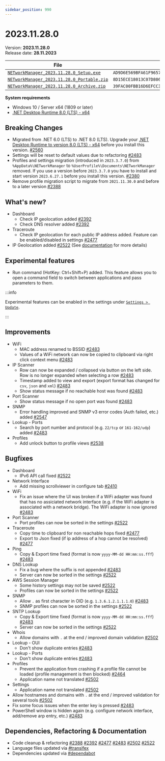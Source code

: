 ```yaml
---
sidebar_position: 990
---
```


# 2023.11.28.0

Version: **2023.11.28.0**<br />
Release date: **28.11.2023**

| File                                                                                                                                                                 | `SHA256`                                                           |
| -------------------------------------------------------------------------------------------------------------------------------------------------------------------- | ------------------------------------------------------------------ |
| [`NETworkManager_2023.11.28.0_Setup.exe`](https://github.com/BornToBeRoot/NETworkManager/releases/download/2023.11.28.0/NETworkManager_2023.11.28.0_Setup.exe)       | `AD9D6E569BFA61F9657A6C823409E4D4B4B67CA4BD0CC5129CCBB0B673D5DF24` |
| [`NETworkManager_2023.11.28.0_Portable.zip`](https://github.com/BornToBeRoot/NETworkManager/releases/download/2023.11.28.0/NETworkManager_2023.11.28.0_Portable.zip) | `8D15ECE18013C07D806173E051FFA79406A6B5D6D00D1CD48F403C8BDBF7136F` |
| [`NETworkManager_2023.11.28.0_Archive.zip`](https://github.com/BornToBeRoot/NETworkManager/releases/download/2023.11.28.0/NETworkManager_2023.11.28.0_Archive.zip)   | `39FAC00FBB16D6EFCC3AB571B42AE61C8789E500059F3ED893CE38BFA06CD189` |

**System requirements**

- Windows 10 / Server x64 (1809 or later)
- [.NET Desktop Runtime 8.0 (LTS) - x64](https://dotnet.microsoft.com/en-us/download/dotnet/8.0/runtime)

## Breaking Changes

- Migrated from .NET 6.0 (LTS) to .NET 8.0 (LTS).
  Upgrade your [.NET Desktop Runtime to version 8.0 (LTS) - x64](https://dotnet.microsoft.com/en-us/download/dotnet/8.0/runtime) before you install this version. [#2560](https://github.com/BornToBeRoot/NETworkManager/pull/2560)
- Settings will be reset to default values due to refactoring [#2483](https://github.com/BornToBeRoot/NETworkManager/pull/2483)
- Profiles and settings migration (introduced in `2023.3.7.0`) from `%AppData%\NETworkManager` to `%UserProfile%\Documents\NETworkManager` removed. If you use a version before `2023.3.7.0` you have to install and start version `2023.6.27.1` before you install this version. [#2380](https://github.com/BornToBeRoot/NETworkManager/pull/2380)
- Remove profile migration script to migrate from `2021.11.30.0` and before to a later version [#2388](https://github.com/BornToBeRoot/NETworkManager/pull/2388)

## What's new?

- Dashboard
  - Check IP geolocation added [#2392](https://github.com/BornToBeRoot/NETworkManager/pull/2392)
  - Check DNS resolver added [#2392](https://github.com/BornToBeRoot/NETworkManager/pull/2392)
- Traceroute
  - Check IP geolocation for each public IP address added. Feature can be enabled/disabled in settings [#2477](https://github.com/BornToBeRoot/NETworkManager/pull/2477)
- IP Geolocation added [#2522](https://github.com/BornToBeRoot/NETworkManager/pull/2522) (See [documentation](https://borntoberoot.net/NETworkManager/docs/application/ip-geolocation) for more details)

## Experimental features

- Run command (HotKey: Ctrl+Shift+P) added. This feature allows you to open a command field to switch between applications and pass parameters to them.

:::info

Experimental features can be enabled in the settings under [`Settings > Update`](/docs/settings/update#experimental-features).

:::

## Improvements

- WiFi
  - MAC address renamed to BSSID [#2483](https://github.com/BornToBeRoot/NETworkManager/pull/2483)
  - Values of a WiFi network can now be copied to clipboard via right click context menu [#2483](https://github.com/BornToBeRoot/NETworkManager/pull/2483)
- IP Scanner
  - Row can now be expanded / collapsed via button on the left side. Row is no longer expanded when selecting a row [#2483](https://github.com/BornToBeRoot/NETworkManager/pull/2483)
  - Timestamp added to view and export (export format has changed for `csv`, `json` and `xml`) [#2483](https://github.com/BornToBeRoot/NETworkManager/pull/2483)
  - Show status message if no reachable host was found [#2483](https://github.com/BornToBeRoot/NETworkManager/pull/2483)
- Port Scanner
  - Show status message if no open port was found [#2483](https://github.com/BornToBeRoot/NETworkManager/pull/2483)
- SNMP
  - Error handling improved and SNMP v3 error codes (Auth failed, etc.) added [#2547](https://github.com/BornToBeRoot/NETworkManager/pull/2547)
- Lookup - Ports
  - Search by port number and protocol (e.g. `22/tcp` or `161-162/udp`) added [#2483](https://github.com/BornToBeRoot/NETworkManager/pull/2483)
- Profiles
  - Add unlock button to profile views [#2538](https://github.com/BornToBeRoot/NETworkManager/pull/2538)

## Bugfixes

- Dashboard
  - IPv6 API call fixed [#2522](https://github.com/BornToBeRoot/NETworkManager/pull/2522)
- Network Interface
  - Add missing scrollviewer in configure tab [#2410](https://github.com/BornToBeRoot/NETworkManager/pull/2410)
- WiFi
  - Fix an issue where the UI was broken if a WiFi adapter was found that has no assiciated network interface (e.g. if the WiFi adapter is associated with a network bridge). The WiFi adapter is now ignored [#2483](https://github.com/BornToBeRoot/NETworkManager/pull/2483)
- Port Scanner
  - Port profiles can now be sorted in the settings [#2522](https://github.com/BornToBeRoot/NETworkManager/pull/2522)
- Traceroute
  - Copy time to clipboard for non reachable hops fixed [#2477](https://github.com/BornToBeRoot/NETworkManager/pull/2477)
  - Export to Json fixed (if ip address of a hop cannot be resolved) [#2477](https://github.com/BornToBeRoot/NETworkManager/pull/2477)
- Ping
  - Copy & Export time fixed (format is now `yyyy-MM-dd HH:mm:ss.fff`) [#2483](https://github.com/BornToBeRoot/NETworkManager/pull/2483)
- DNS Lookup
  - Fix a bug where the suffix is not appended [#2483](https://github.com/BornToBeRoot/NETworkManager/pull/2483)
  - Server can now be sorted in the settings [#2522](https://github.com/BornToBeRoot/NETworkManager/pull/2522)
- AWS Session Manager
  - Some history settings may not be saved [#2522](https://github.com/BornToBeRoot/NETworkManager/pull/2522)
  - Profiles can now be sorted in the settings [#2522](https://github.com/BornToBeRoot/NETworkManager/pull/2522)
- SNMP
  - Allow `.` as first character in OID (e.g. `1.3.6.1.2.1.1.1.0`) [#2483](https://github.com/BornToBeRoot/NETworkManager/pull/2483)
  - SNMP profiles can now be sorted in the settings [#2522](https://github.com/BornToBeRoot/NETworkManager/pull/2522)
- SNTP Lookup
  - Copy & Export time fixed (format is now `yyyy-MM-dd HH:mm:ss.fff`) [#2483](https://github.com/BornToBeRoot/NETworkManager/pull/2483)
  - Server can now be sorted in the settings [#2522](https://github.com/BornToBeRoot/NETworkManager/pull/2522)
- Whois
  - Allow domains with `.` at the end / improved domain validation [#2502](https://github.com/BornToBeRoot/NETworkManager/pull/2502)
- Lookup - OUI
  - Don't show duplicate entries [#2483](https://github.com/BornToBeRoot/NETworkManager/pull/2483)
- Lookup - Ports
  - Don't show duplicate entries [#2483](https://github.com/BornToBeRoot/NETworkManager/pull/2483)
- Profiles
  - Prevent the application from crashing if a profile file cannot be loaded (profile management is then blocked) [#2464](https://github.com/BornToBeRoot/NETworkManager/pull/2464)
  - Application name not translated [#2502](https://github.com/BornToBeRoot/NETworkManager/pull/2502)
- Settings
  - Application name not translated [#2502](https://github.com/BornToBeRoot/NETworkManager/pull/2502)
- Allow hostnames and domains with `.` at the end / improved validation for several tools [#2502](https://github.com/BornToBeRoot/NETworkManager/pull/2502)
- Fix some focus issues when the enter key is pressed [#2483](https://github.com/BornToBeRoot/NETworkManager/pull/2483)
- PowerShell window is hidden again (e.g. configure network interface, add/remove arp entry, etc.) [#2483](https://github.com/BornToBeRoot/NETworkManager/pull/2483)

## Dependencies, Refactoring & Documentation

- Code cleanup & refactoring [#2388](https://github.com/BornToBeRoot/NETworkManager/pull/2388) [#2392](https://github.com/BornToBeRoot/NETworkManager/pull/2392) [#2477](https://github.com/BornToBeRoot/NETworkManager/pull/2477) [#2483](https://github.com/BornToBeRoot/NETworkManager/pull/2483) [#2502](https://github.com/BornToBeRoot/NETworkManager/pull/2502) [#2522](https://github.com/BornToBeRoot/NETworkManager/pull/2522)
- Language files updated via [#transifex](https://github.com/BornToBeRoot/NETworkManager/pulls?q=author%3Aapp%2Ftransifex-integration)
- Dependencies updated via [#dependabot](https://github.com/BornToBeRoot/NETworkManager/pulls?q=author%3Aapp%2Fdependabot)
